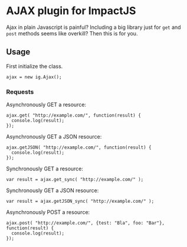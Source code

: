 # AJAX plugin for ImpactJS

Ajax in plain Javascript is painful? Including a big library just for `get` and `post` methods seems like overkill? Then this is for you.

## Usage

First initialize the class.

    ajax = new ig.Ajax();

### Requests

Asynchronously GET a resource:

    ajax.get( "http://example.com/", function(result) {
      console.log(result);
    });

Asynchronously GET a JSON resource:

    ajax.getJSON( "http://example.com/", function(result) {
      console.log(result);
    });

Synchronously GET a resource:

    var result = ajax.get_sync( "http://example.com/" );

Synchronously GET a JSON resource:

    var result = ajax.getJSON_sync( "http://example.com/" );

Asynchronously POST a resource:

    ajax.post( "http://example.com/", {test: "Bla", foo: "Bar"}, function(result) {
      console.log(result);
    });
